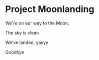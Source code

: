 # Project Moonlanding

We're on our way to the Moon. 

The sky is clean

We've landed, yayyy

Goodbye

